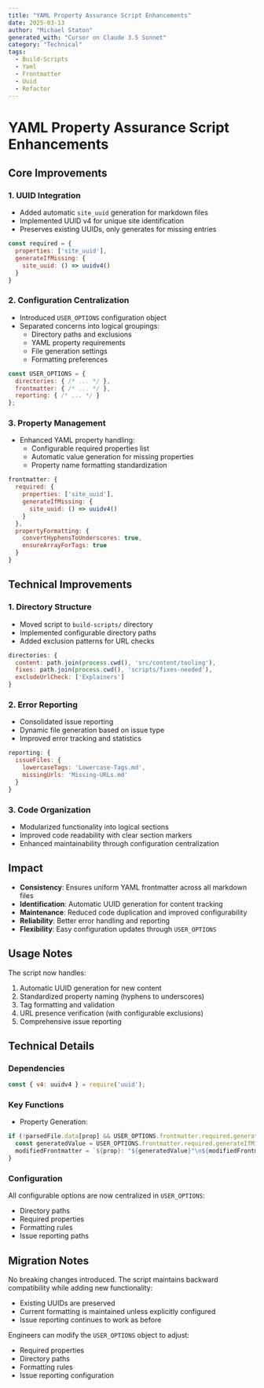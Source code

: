 ```yaml
---
title: "YAML Property Assurance Script Enhancements"
date: 2025-03-13
author: "Michael Staton"
generated_with: "Cursor on Claude 3.5 Sonnet"
category: "Technical"
tags:
  - Build-Scripts
  - Yaml
  - Frontmatter
  - Uuid
  - Refactor
---
```


# YAML Property Assurance Script Enhancements

## Core Improvements

### 1. UUID Integration
- Added automatic `site_uuid` generation for markdown files
- Implemented UUID v4 for unique site identification
- Preserves existing UUIDs, only generates for missing entries
```javascript
const required = {
  properties: ['site_uuid'],
  generateIfMissing: {
    site_uuid: () => uuidv4()
  }
}
```

### 2. Configuration Centralization
- Introduced `USER_OPTIONS` configuration object
- Separated concerns into logical groupings:
  - Directory paths and exclusions
  - YAML property requirements
  - File generation settings
  - Formatting preferences
```javascript
const USER_OPTIONS = {
  directories: { /* ... */ },
  frontmatter: { /* ... */ },
  reporting: { /* ... */ }
};
```

### 3. Property Management
- Enhanced YAML property handling:
  - Configurable required properties list
  - Automatic value generation for missing properties
  - Property name formatting standardization
```javascript
frontmatter: {
  required: {
    properties: ['site_uuid'],
    generateIfMissing: {
      site_uuid: () => uuidv4()
    }
  },
  propertyFormatting: {
    convertHyphensToUnderscores: true,
    ensureArrayForTags: true
  }
}
```

## Technical Improvements

### 1. Directory Structure
- Moved script to `build-scripts/` directory
- Implemented configurable directory paths
- Added exclusion patterns for URL checks
```javascript
directories: {
  content: path.join(process.cwd(), 'src/content/tooling'),
  fixes: path.join(process.cwd(), 'scripts/fixes-needed'),
  excludeUrlCheck: ['Explainers']
}
```

### 2. Error Reporting
- Consolidated issue reporting
- Dynamic file generation based on issue type
- Improved error tracking and statistics
```javascript
reporting: {
  issueFiles: {
    lowercaseTags: 'Lowercase-Tags.md',
    missingUrls: 'Missing-URLs.md'
  }
}
```

### 3. Code Organization
- Modularized functionality into logical sections
- Improved code readability with clear section markers
- Enhanced maintainability through configuration centralization

## Impact

- **Consistency**: Ensures uniform YAML frontmatter across all markdown files
- **Identification**: Automatic UUID generation for content tracking
- **Maintenance**: Reduced code duplication and improved configurability
- **Reliability**: Better error handling and reporting
- **Flexibility**: Easy configuration updates through `USER_OPTIONS`

## Usage Notes

The script now handles:
1. Automatic UUID generation for new content
2. Standardized property naming (hyphens to underscores)
3. Tag formatting and validation
4. URL presence verification (with configurable exclusions)
5. Comprehensive issue reporting

## Technical Details

### Dependencies
```javascript
const { v4: uuidv4 } = require('uuid');
```

### Key Functions
- Property Generation:
```javascript
if (!parsedFile.data[prop] && USER_OPTIONS.frontmatter.required.generateIfMissing[prop]) {
  const generatedValue = USER_OPTIONS.frontmatter.required.generateIfMissing[prop]();
  modifiedFrontmatter = `${prop}: "${generatedValue}"\n${modifiedFrontmatter}`;
}
```

### Configuration
All configurable options are now centralized in `USER_OPTIONS`:
- Directory paths
- Required properties
- Formatting rules
- Issue reporting paths

## Migration Notes

No breaking changes introduced. The script maintains backward compatibility while adding new functionality:
- Existing UUIDs are preserved
- Current formatting is maintained unless explicitly configured
- Issue reporting continues to work as before

Engineers can modify the `USER_OPTIONS` object to adjust:
- Required properties
- Directory paths
- Formatting rules
- Issue reporting configuration
